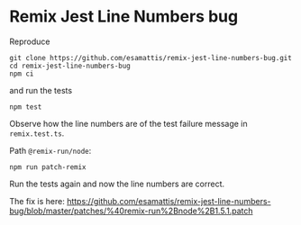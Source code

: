 # Remix Jest Line Numbers bug

Reproduce

```
git clone https://github.com/esamattis/remix-jest-line-numbers-bug.git
cd remix-jest-line-numbers-bug
npm ci
```

and run the tests

```
npm test
```

Observe how the line numbers are of the test failure message in `remix.test.ts`.

Path `@remix-run/node`:

```
npm run patch-remix
```

Run the tests again and now the line numbers are correct.

The fix is here: <https://github.com/esamattis/remix-jest-line-numbers-bug/blob/master/patches/%40remix-run%2Bnode%2B1.5.1.patch>

